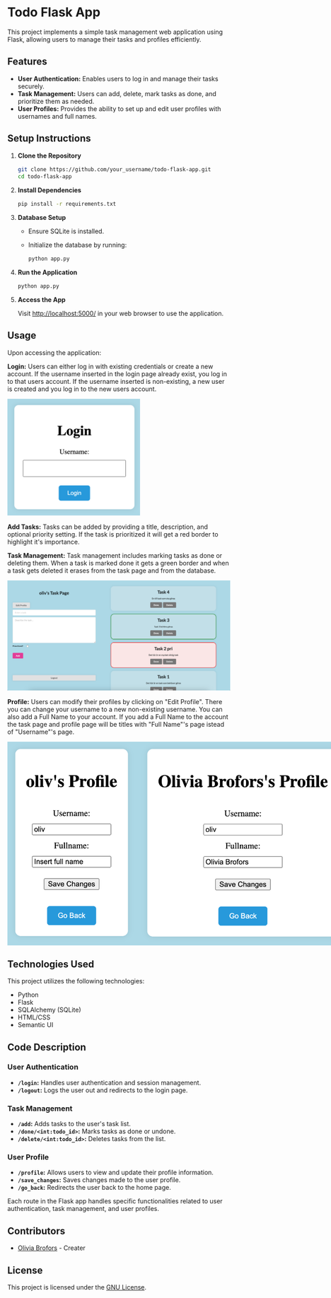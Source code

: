 # Todo Flask App

This project implements a simple task management web application using Flask, allowing users to manage their tasks and profiles efficiently.

## Features

* **User Authentication:** Enables users to log in and manage their tasks securely.
* **Task Management:** Users can add, delete, mark tasks as done, and prioritize them as needed.
* **User Profiles:** Provides the ability to set up and edit user profiles with usernames and full names.

## Setup Instructions

1. **Clone the Repository**

    ```bash
    git clone https://github.com/your_username/todo-flask-app.git
    cd todo-flask-app
    ```

2. **Install Dependencies**

    ```bash
    pip install -r requirements.txt
    ```

3. **Database Setup**

    - Ensure SQLite is installed.
    - Initialize the database by running:

        ```bash
        python app.py
        ```

4. **Run the Application**

    ```bash
    python app.py
    ```

5. **Access the App**

    Visit [http://localhost:5000/](http://localhost:5000/) in your web browser to use the application.

## Usage

Upon accessing the application:

**Login:** Users can either log in with existing credentials or create a new account. If the username inserted in the login page already exist, you log in to that users account. If the username inserted is non-existing, a new user is created and you log in to the new users account.

<img src ="images/login.png" width="300"/>

**Add Tasks:** Tasks can be added by providing a title, description, and optional priority setting. If the task is prioritized it will get a red border to highlight it's importance. 

**Task Management:** Task management includes marking tasks as done or deleting them. When a task is marked done it gets a green border and when a task gets deleted it erases from the task page and from the database.

<img src ="images/tasks.png" width="1050"/>

**Profile:** Users can modify their profiles by clicking on "Edit Profile". There you can change your username to a new non-existing username. You can also add a Full Name to your account. If you add a Full Name to the account the task page and profile page will be titles with "Full Name"'s page istead of "Username"'s page.

<div style="display: flex;">
    <img src ="images/profil1.png" width="300"/>
    <img src ="images/profil2.png" width="468"/>
</div>

## Technologies Used

This project utilizes the following technologies:

* Python
* Flask
* SQLAlchemy (SQLite)
* HTML/CSS
* Semantic UI

## Code Description

### User Authentication

* **`/login`:** Handles user authentication and session management.
* **`/logout`:** Logs the user out and redirects to the login page.

### Task Management

* **`/add`:** Adds tasks to the user's task list.
* **`/done/<int:todo_id>`:** Marks tasks as done or undone.
* **`/delete/<int:todo_id>`:** Deletes tasks from the list.

### User Profile

* **`/profile`:** Allows users to view and update their profile information.
* **`/save_changes`:** Saves changes made to the user profile.
* **`/go_back`:** Redirects the user back to the home page.

Each route in the Flask app handles specific functionalities related to user authentication, task management, and user profiles.

## Contributors

* [Olivia Brofors](https://github.com/oliviabrofors/) - Creater

## License

This project is licensed under the [GNU License](LICENSE).
